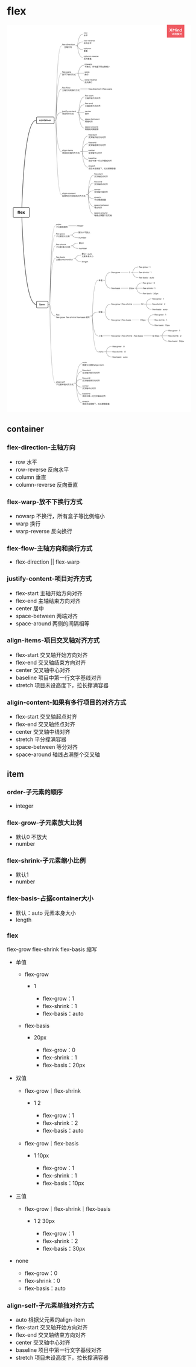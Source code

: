 # flex

![flex](../iamges/flex.png)

## container

### flex-direction-主轴方向
- row
水平
- row-reverse
反向水平
- column
垂直
- column-reverse
反向垂直

### flex-warp-放不下换行方式
- nowarp
不换行，所有盒子等比例缩小
- warp
换行
- warp-reverse
反向换行

### flex-flow-主轴方向和换行方式
- flex-direction || flex-warp

### justify-content-项目对齐方式
- flex-start
主轴开始方向对齐
- flex-end
主轴结束方向对齐
- center
居中
- space-between
两端对齐
- space-around
两侧的间隔相等

### align-items-项目交叉轴对齐方式

- flex-start
交叉轴开始方向对齐
- flex-end
交叉轴结束方向对齐
- center
交叉轴中心对齐
- baseline
项目中第一行文字基线对齐
- stretch
项目未设高度下，拉长撑满容器

### aligin-content-如果有多行项目的对齐方式
- flex-start
交叉轴起点对齐
- flex-end
交叉轴终点对齐
- center
交叉轴中线对齐
- stretch
平分撑满容器
- space-between
等分对齐
- space-around
轴线占满整个交叉轴

## item

### order-子元素的顺序
- integer

### flex-grow-子元素放大比例
- 默认0 不放大
- number

### flex-shrink-子元素缩小比例
- 默认1 
- number

### flex-basis-占据container大小
- 默认：auto
元素本身大小
- length

### flex
flex-grow  flex-shrink flex-basis 缩写

- 单值

	- flex-grow

		- 1

			- flex-grow：1
			- flex-shrink：1
			- flex-basis：auto

	- flex-basis

		- 20px

			- flex-grow：0
			- flex-shrink：1
			- flex-basis：20px

- 双值

	- flex-grow｜flex-shrink

		- 1 2

			- flex-grow：1
			- flex-shrink：2
			- flex-basis：auto

	- flex-grow｜flex-basis

		- 1 10px

			- flex-grow：1
			- flex-shrink：1
			- flex-basis：10px

- 三值

	- flex-grow｜flex-shrink｜flex-basis

		- 1 2 30px

			- flex-grow：1
			- flex-shrink：2
			- flex-basis：30px

- none

	- flex-grow：0
	- flex-shrink：0
	- flex-basis：auto

### align-self-子元素单独对齐方式
- auto
根据父元素的align-item
- flex-start
交叉轴开始方向对齐
- flex-end
交叉轴结束方向对齐
- center
交叉轴中心对齐
- baseline
项目中第一行文字基线对齐
- stretch
项目未设高度下，拉长撑满容器

